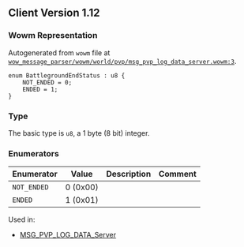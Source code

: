## Client Version 1.12

### Wowm Representation

Autogenerated from `wowm` file at [`wow_message_parser/wowm/world/pvp/msg_pvp_log_data_server.wowm:3`](https://github.com/gtker/wow_messages/tree/main/wow_message_parser/wowm/world/pvp/msg_pvp_log_data_server.wowm#L3).

```rust,ignore
enum BattlegroundEndStatus : u8 {
    NOT_ENDED = 0;
    ENDED = 1;
}
```
### Type
The basic type is `u8`, a 1 byte (8 bit) integer.
### Enumerators
| Enumerator | Value  | Description | Comment |
| --------- | -------- | ----------- | ------- |
| `NOT_ENDED` | 0 (0x00) |  |  |
| `ENDED` | 1 (0x01) |  |  |

Used in:
* [MSG_PVP_LOG_DATA_Server](msg_pvp_log_data_server.md)
